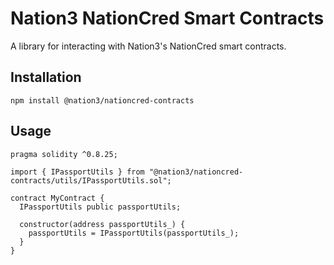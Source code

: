 # Nation3 NationCred Smart Contracts

A library for interacting with Nation3's NationCred smart contracts.

## Installation

```
npm install @nation3/nationcred-contracts
```

## Usage

```solidity
pragma solidity ^0.8.25;

import { IPassportUtils } from "@nation3/nationcred-contracts/utils/IPassportUtils.sol";

contract MyContract {
  IPassportUtils public passportUtils;

  constructor(address passportUtils_) {
    passportUtils = IPassportUtils(passportUtils_);
  }
}
```
